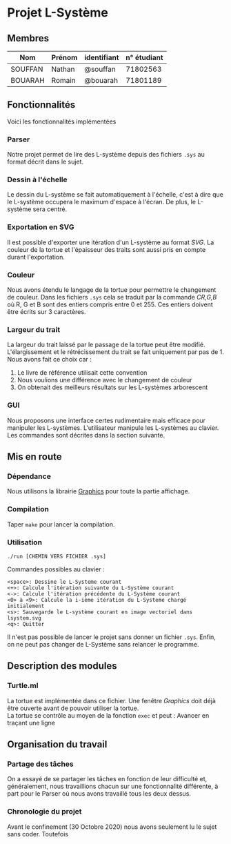 # Projet L-Système

## Membres

| Nom     | Prénom | identifiant | n° étudiant |
|---------|--------|-------------|-------------|
| SOUFFAN | Nathan | @souffan    | 71802563    |
| BOUARAH | Romain | @bouarah    | 71801189    |

## Fonctionnalités

Voici les fonctionnalités implémentées
	
### Parser
Notre projet permet de lire des L-système depuis des fichiers `.sys` au format
décrit dans le sujet. 

### Dessin à l'échelle
Le dessin du L-système se fait automatiquement à l'échelle, c'est à dire que le
L-système occupera le maximum d'espace à l'écran. De plus, le L-système sera 
centré.

### Exportation en SVG
Il est possible d'exporter une itération d'un L-système au format *SVG*. La
couleur de la tortue et l'épaisseur des traits sont aussi pris en compte durant
l'exportation.

### Couleur
Nous avons étendu le langage de la tortue pour permettre le changement de
couleur. Dans les fichiers `.sys` cela se traduit par la commande *CR,G,B* où R,
G et B sont des entiers compris entre 0 et 255. Ces entiers doivent être écrits
sur 3 caractères.

### Largeur du trait
La largeur du trait laissé par le passage de la tortue peut être
modifié. L'élargissement et le rétrécissement du trait se fait uniquement par
pas de 1. Nous avons fait ce choix car :
1. Le livre de référence utilisait cette convention
2. Nous voulions une différence avec le changement de couleur
3. On obtenait des meilleurs résultats sur les L-systèmes arborescent

### GUI
Nous proposons une interface certes rudimentaire mais efficace pour manipuler
les L-systèmes. L'utilisateur manipule les L-systèmes au clavier. Les commandes
sont décrites dans la section suivante.

## Mis en route

### Dépendance
Nous utilisons la librairie
[Graphics](https://ocaml.github.io/graphics/graphics/Graphics/index.html) pour
toute la partie affichage.

### Compilation
Taper `make` pour lancer la compilation.

### Utilisation
`./run [CHEMIN VERS FICHIER .sys]`

Commandes possibles au clavier :
```
<space>: Dessine le L-Systeme courant
<+>: Calcule l'itération suivante du L-Système courant
<->: Calcule l'itération précédente du L-Système courant
<0> à <9>: Calcule la i-ième itération du L-Systeme chargé initialement
<s>: Sauvegarde le L-système courant en image vectoriel dans lsystem.svg
<q>: Quitter
```

Il n'est pas possible de lancer le projet sans donner un fichier `.sys`.
Enfin, on ne peut pas changer de L-Système sans relancer le programme.

## Description des modules

### Turtle.ml
La tortue est implémentée dans ce fichier. Une fenêtre *Graphics* doit déjà être
ouverte avant de pouvoir utiliser la tortue.  
La tortue se contrôle au moyen de la fonction `exec` et peut : Avancer en
traçant une ligne 

## Organisation du travail

### Partage des tâches
On a essayé de se partager les tâches en fonction de leur difficulté et,
généralement, nous travaillions chacun sur une fonctionnalité différente, à part
pour le Parser où nous avons travaillé tous les deux dessus.

### Chronologie du projet
Avant le confinement (30 Octobre 2020) nous avons seulement lu le sujet sans
coder. Toutefois

